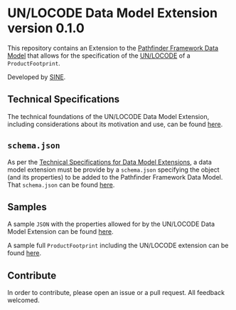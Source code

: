 # UN/LOCODE Data Model Extension version 0.1.0

This repository contains an Extension to the [Pathfinder Framework Data Model](https://wbcsd.github.io/data-exchange-protocol/v2/#data-model) that allows for the specification of the [UN/LOCODE](https://unece.org/trade/uncefact/unlocode) of a `ProductFootprint`.

Developed by [SINE](https://sine.foundation).

## Technical Specifications

The technical foundations of the UN/LOCODE Data Model Extension, including considerations about its motivation and use, can be found [here](https://sine-fdn.github.io/locode-extension).

## `schema.json`

As per the [Technical Specifications for Data Model Extensions](https://wbcsd.github.io/data-model-extensions/spec/), a
data model extension must be provide by a `schema.json` specifying the object (and its properties) to be added to the Pathfinder Framework Data Model. That `schema.json` can be found [here](./specs/locode_schema.json).

## Samples

A sample `JSON` with the properties allowed for by the UN/LOCODE Data Model Extension can be found [here](./samples/locode_extension.json).

A sample full `ProductFootprint` including the UN/LOCODE extension can be found [here](./samples/sample_product_footprint.json).

## Contribute

In order to contribute, please open an issue or a pull request. All feedback welcomed.
